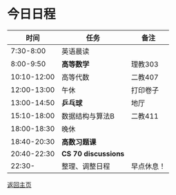 # 今日日程

| 时间        | 任务                 | 备注       |
| ----------- | -------------------- | ---------- |
| 7:30-8:00   | 英语晨读             |            |
| 8:00-9:50   | **高等数学**         | 理教303    |
| 10:10-12:00 | 高等代数             | 二教407    |
| 12:00-13:00 | 午休                 | 打印卷子   |
| 13:00-14:50 | **乒乓球**           | 地厅       |
| 15:10-18:00 | 数据结构与算法B        |  二教411  |
| 18:00-18:30 | 晚休                 |            |
| 18:40-20:30 | **高数习题课** |            |
| 20:40-22:30 | **CS 70 discussions**  |        |
| 22:30-      | 整理、调整日程       | 早点休息！ |

[返回主页](/public)